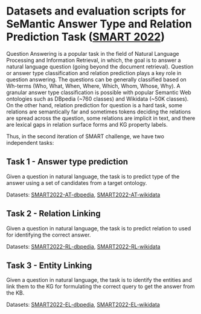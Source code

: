 # Datasets and evaluation scripts for SeMantic Answer Type and Relation Prediction Task ([SMART 2022](https://smart-task.github.io/2022/))

Question Answering is a popular task in the field of Natural Language Processing and Information Retrieval, in which, the goal is to answer a natural language question (going beyond the document retrieval). Question or answer type classification and relation prediction plays a key role in question answering. The questions can be generally classified based on Wh-terms (Who, What, When, Where, Which, Whom, Whose, Why). A granular answer type classification is possible with popular Semantic Web ontologies such as DBpedia (~760 classes) and Wikidata (~50K classes). On the other hand, relation prediction for question is a hard task, some relations are semantically far and sometimes tokens deciding the relations are spread across the question, some relations are implicit in text, and there are lexical gaps in relation surface forms and KG property labels.

Thus, in the second iteration of SMART challenge, we have two independent tasks:

## Task 1 - Answer type prediction
Given a question in natural language, the task is to predict type of the answer using a set of candidates from a target ontology.

Datasets: [SMART2022-AT-dbpedia](https://github.com/smart-task/smart-2022-datasets/tree/main/AT_answer_type_prediction/dbpedia), [SMART2022-AT-wikidata](https://github.com/smart-task/smart-2022-datasets/tree/main/AT_answer_type_prediction/wikidata)



## Task 2 - Relation Linking
Given a question in natural language, the task is to predict relation to used for identifying the correct answer.

Datasets: [SMART2022-RL-dbpedia](https://github.com/smart-task/smart-2022-datasets/tree/main/RL_relation_linking/dbpedia), [SMART2022-RL-wikidata](https://github.com/smart-task/smart-2022-datasets/tree/main/RL_relation_linking/wikidata)

## Task 3 - Entity Linking
Given a question in natural language, the task is to identify the entities and link them to the KG for formulating the correct query to get the answer from the KB.

Datasets: [SMART2022-EL-dbpedia](https://github.com/smart-task/smart-2022-datasets/tree/main/EL_entity_linking/dbpedia), [SMART2022-EL-wikidata](https://github.com/smart-task/smart-2022-datasets/tree/main/EL_entity_linking/wikidata)

